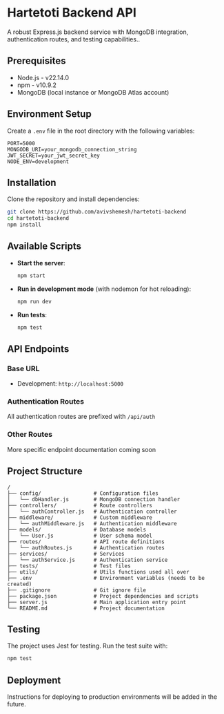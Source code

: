 # Hartetoti Backend API
A robust Express.js backend service with MongoDB integration, authentication routes, and testing capabilities..

## Prerequisites
- Node.js - v22.14.0
- npm - v10.9.2
- MongoDB (local instance or MongoDB Atlas account)

## Environment Setup
Create a `.env` file in the root directory with the following variables:
```
PORT=5000
MONGODB_URI=your_mongodb_connection_string
JWT_SECRET=your_jwt_secret_key
NODE_ENV=development
```

## Installation
Clone the repository and install dependencies:
```bash
git clone https://github.com/avivshemesh/hartetoti-backend
cd hartetoti-backend
npm install
```

## Available Scripts
- **Start the server**:
  ```bash
  npm start
  ```

- **Run in development mode** (with nodemon for hot reloading):
  ```bash
  npm run dev
  ```

- **Run tests**:
  ```bash
  npm test
  ```

## API Endpoints

### Base URL
- Development: `http://localhost:5000`

### Authentication Routes
All authentication routes are prefixed with `/api/auth`

### Other Routes
More specific endpoint documentation coming soon

## Project Structure
```
/
├── config/                 # Configuration files
│   └── dbHandler.js        # MongoDB connection handler
├── controllers/            # Route controllers
│   └── authController.js   # Authentication controller
├── middleware/             # Custom middleware
│   └── authMiddleware.js   # Authentication middleware
├── models/                 # Database models
│   └── User.js             # User schema model
├── routes/                 # API route definitions
│   └── authRoutes.js       # Authentication routes
├── services/               # Services
│   └── authService.js      # Authentication service
├── tests/                  # Test files
├── utils/                  # Utils functions used all over
├── .env                    # Environment variables (needs to be created)
├── .gitignore              # Git ignore file
├── package.json            # Project dependencies and scripts
├── server.js               # Main application entry point
└── README.md               # Project documentation
```

## Testing
The project uses Jest for testing. Run the test suite with:
```bash
npm test
```

## Deployment
Instructions for deploying to production environments will be added in the future.
